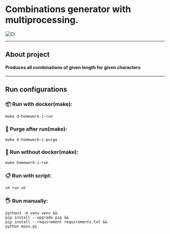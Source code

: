 # Combinations generator with multiprocessing.
![CI](https://github.com/hillel-i-python-pro-i-2022-08-26/homework__lukianitca_mykyta__words_generator/actions/workflows/code_checking.yml/badge.svg)
***

## About project
#### Produces all combinations of given length for given characters
***

## Run configurations

### 📦 Run with docker(make):
``make d-homework-i-run``

### 🚮 Purge after run(make):
``make d-homework-i-purge``

### 🚫 Run without docker(make):
``make homework-i-run``

### 📋 Run with script:
``sh run.sh``

### 🖐 Run manually:
```
python3 -m venv venv &&
pip install --upgrade pip &&
pip install --requirement requirements.txt &&
python main.py
```
